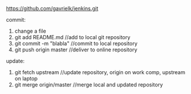 https://github.com/gavrielk/jenkins.git

commit:
1) change a file
2) git add README.md //add to local git repository
3) git commit -m "blabla" //commit to local repository
4) git push origin master //deliver to online repository

update:
1) git fetch upstream //update repository, origin on work comp, upstream on laptop 
2) git merge origin/master //merge local and updated repository
